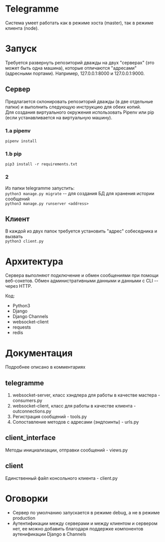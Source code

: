 # Telegramme
Система умеет работать как в режиме хоста (master), так в режиме клиента (node).

# Запуск
Требуется развернуть репозиторий дважды на двух "серверах" (это может быть одна машина), которые отличаются "адресами" (адресными портами).
Например, 127.0.0.1:8000 и 127.0.0.1:9000.

## Сервер

Предлагается склонировать репозиторий дважды (в две отдельные папки) и выполнить следующую инструкцию для обеих копий.  
Для создания виртуального окружения  использовать Pipenv или pip (если устанавливается на виртуальную машину).
### 1.a pipenv
``pipenv install``
### 1.b pip
``pip3 install -r requirements.txt``

### 2
Из папки telegramme запустить:  
``python3 manage.py migrate`` -- для создания БД для хранения истории сообщений  
``python3 manage.py runserver <address>``


## Клиент
В каждой из двух папок требуется установить "адрес" собеседника и вызвать  
``python3 client.py``

# Архитектура
Сервера выполняют подключение и обмен сообщениями при помощи веб-сокетов. Обмен административными данными и данными с CLI -- через HTTP.

Код:  
* Python3  
* Django  
* Django Channels
* websocket-client
* requests
* redis

# Документация
Подробнее описано в комментариях
## telegramme
1. websocket-server, класс хэндлера для работы в качестве мастера - consumers.py
2. websocket-client, класс для работы в качестве клиента - outconnections.py
3. Регистрация сообщений - tools.py
4. Сопоставление методов с адресами (эндпоинты) - urls.py
## client_interface
Методы инициализации, отправки сообщений - views.py
## client
Единственный файл консольного клиента - client.py

# Оговорки
* Сервер по умолчанию запускается в режиме debug, а не в режиме production
* Аутентификации между серверами и между клиентом и сервером нет, ее можно добавить благодаря поддержке компонентов аутенификации Django в Channels
